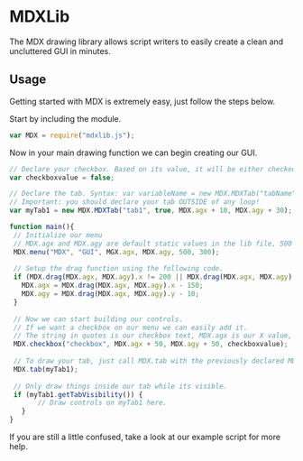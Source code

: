 # MDXLib
 The MDX drawing library allows script writers to easily create a clean and uncluttered GUI in minutes.

## Usage
 Getting started with MDX is extremely easy, just follow the steps below.
 
 Start by including the module.
 ```javascript
 var MDX = require("mdxlib.js");
 ```
 
 Now in your main drawing function we can begin creating our GUI.
 ```javascript
 // Declare your checkbox. Based on its value, it will be either checked (true) or unchecked (false) by default.
 var checkboxvalue = false;
 
 // Declare the tab. Syntax: var variableName = new MDX.MDXTab("tabName", boolVisibility, coordX, coordY);
 // Important: you should declare your tab OUTSIDE of any loop!
 var myTab1 = new MDX.MDXTab("tab1", true, MDX.agx + 10, MDX.agy + 30);

 function main(){
  // Initialize our menu
  // MDX.agx and MDX.agy are default static values in the lib file, 500 & 300 are width & height. It is recommended you use the default MDX values for the drag control to work.
  MDX.menu("MDX", "GUI", MGX.agx, MDX.agy, 500, 300);
  
  // Setup the drag function using the following code.
  if (MDX.drag(MDX.agx, MDX.agy).x != 200 || MDX.drag(MDX.agx, MDX.agy).y != 200){
    MDX.agx = MDX.drag(MDX.agx, MDX.agy).x - 150;
    MDX.agy = MDX.drag(MDX.agx, MDX.agy).y - 10;
  }
  
  // Now we can start building our controls.
  // If we want a checkbox on our menu we can easily add it.
  // The string in quotes is our checkbox text, MDX.agx is our X value, MDX.agy is our Y value, and checkboxvalue is the changing value.
  MDX.checkbox("checkbox", MDX.agx + 50, MDX.agy + 50, checkboxvalue);
  
  // To draw your tab, just call MDX.tab with the previously declared MDXTab object as argument.
  MDX.tab(myTab1);
  
  // Only draw things inside our tab while its visible.
  if (myTab1.getTabVisibility()) {
        // Draw controls on myTab1 here.
    }
 }
 ```
 
 If you are still a little confused, take a look at our example script for more help.
